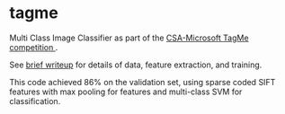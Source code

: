 tagme
=====

Multi Class Image Classifier as part of the <a href="http://events.csa.iisc.ernet.in/opendays2014/events/MLEvent/index.php">CSA-Microsoft TagMe competition </a>.

See <a href="https://github.com/john316/tagme/tagme.pdf">brief writeup</a> for details of data, feature extraction, and training. 

This code achieved 86% on the validation set, using sparse coded SIFT features with max pooling for features and multi-class SVM for classification. 
